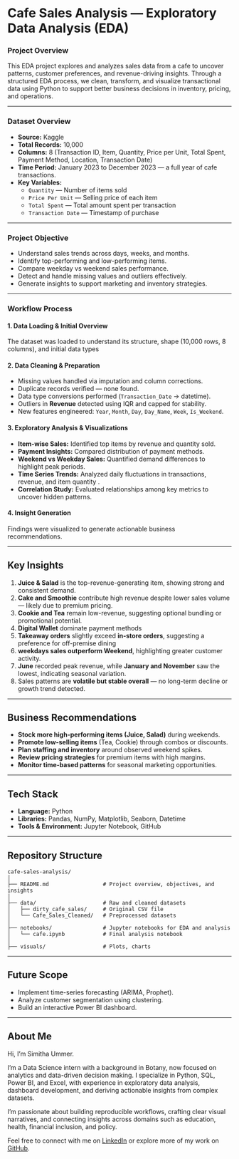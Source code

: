 # Cafe Sales Analysis — Exploratory Data Analysis (EDA)

### Project Overview
This EDA project explores and analyzes sales data from a cafe to uncover patterns, customer preferences, and revenue-driving insights.
Through a structured EDA process, we clean, transform, and visualize transactional data using Python to support better business decisions in inventory, pricing, and operations.

---

### Dataset Overview
- **Source:** Kaggle
- **Total Records:** 10,000  
- **Columns:** 8 (Transaction ID, Item, Quantity, Price per Unit, Total Spent, Payment Method, Location, Transaction Date)  
- **Time Period:** January 2023 to December 2023 — a full year of cafe transactions.
- **Key Variables:**  
  - `Quantity` — Number of items sold  
  - `Price Per Unit` — Selling price of each item  
  - `Total Spent` — Total amount spent per transaction  
  - `Transaction Date` — Timestamp of purchase

---
    
### Project Objective
- Understand sales trends across days, weeks, and months.  
- Identify top-performing and low-performing items.  
- Compare weekday vs weekend sales performance.  
- Detect and handle missing values and outliers effectively.  
- Generate insights to support marketing and inventory strategies.

---

### Workflow Process

#### 1. Data Loading & Initial Overview
The dataset was loaded to understand its structure, shape (10,000 rows, 8 columns), and initial data types
#### 2. Data Cleaning & Preparation
- Missing values handled via imputation and column corrections.  
- Duplicate records verified — none found.  
- Data type conversions performed (`Transaction_Date` → datetime).  
- Outliers in **Revenue** detected using IQR and capped for stability.  
- New features engineered: `Year`, `Month`, `Day`, `Day_Name`, `Week`, `Is_Weekend`.
#### 3. Exploratory Analysis & Visualizations
- **Item-wise Sales:** Identified top items by revenue and quantity sold.  
- **Payment Insights:** Compared distribution of payment methods.  
- **Weekend vs Weekday Sales:** Quantified demand differences to highlight peak periods.  
- **Time Series Trends:** Analyzed daily fluctuations in transactions, revenue, and item quantity .  
- **Correlation Study:** Evaluated relationships among key metrics to uncover hidden patterns.
#### 4. Insight Generation
Findings were visualized to generate actionable business recommendations.

---

## Key Insights
1. **Juice & Salad** is the top-revenue-generating item, showing strong and consistent demand.  
2. **Cake and Smoothie** contribute high revenue despite lower sales volume — likely due to premium pricing.  
3. **Cookie and Tea** remain low-revenue, suggesting optional bundling or promotional potential.
4. **Digital Wallet** dominate payment methods
5. **Takeaway orders** slightly exceed **in-store orders**, suggesting a preference for off-premise dining
6. **weekdays sales outperform Weekend**, highlighting greater customer activity.
7. **June** recorded peak revenue, while **January and November** saw the lowest, indicating seasonal variation. 
8. Sales patterns are **volatile but stable overall** — no long-term decline or growth trend detected.

---

## Business Recommendations
- **Stock more high-performing items (Juice, Salad)** during weekends.  
- **Promote low-selling items** (Tea, Cookie) through combos or discounts.  
- **Plan staffing and inventory** around observed weekend spikes.  
- **Review pricing strategies** for premium items with high margins.  
- **Monitor time-based patterns** for seasonal marketing opportunities.

---

## Tech Stack
- **Language:** Python  
- **Libraries:** Pandas, NumPy, Matplotlib, Seaborn, Datetime  
- **Tools & Environment:** Jupyter Notebook, GitHub

---

## Repository Structure
```
cafe-sales-analysis/
│
├── README.md                 # Project overview, objectives, and insights
│
├── data/                     # Raw and cleaned datasets
│   ├── dirty_cafe_sales/     # Original CSV file
│   └── Cafe_Sales_Cleaned/   # Preprocessed datasets
│
├── notebooks/                # Jupyter notebooks for EDA and analysis
│   └── cafe.ipynb            # Final analysis notebook
│
├── visuals/                  # Plots, charts
```
---

## Future Scope
- Implement time-series forecasting (ARIMA, Prophet).  
- Analyze customer segmentation using clustering.  
- Build an interactive Power BI dashboard.

---

## About Me

Hi, I’m Simitha Ummer.

I’m a Data Science intern with a background in Botany, now focused on analytics and data-driven decision making. I specialize in Python, SQL, Power BI, and Excel, with experience in exploratory data analysis, dashboard development, and deriving actionable insights from complex datasets.

I’m passionate about building reproducible workflows, crafting clear visual narratives, and connecting insights across domains such as education, health, financial inclusion, and policy.

Feel free to connect with me on [LinkedIn](www.linkedin.com/in/simitha-ummer-69a848350/) or explore more of my work on [GitHub](https://github.com/simitha2002).
